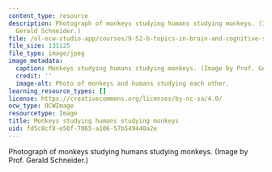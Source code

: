 ```yaml
---
content_type: resource
description: Photograph of monkeys studying humans studying monkeys. (Image by Prof.
  Gerald Schneider.)
file: /ol-ocw-studio-app/courses/9-52-b-topics-in-brain-and-cognitive-sciences-human-ethology-spring-2001/fd5c8cf8e50f7065a10657b549440a2e_9-52s01.jpg
file_size: 131125
file_type: image/jpeg
image_metadata:
  caption: Monkeys studying humans studying monkeys. (Image by Prof. Gerald Schneider.)
  credit: ''
  image-alt: Photo of monkeys and humans studying each other.
learning_resource_types: []
license: https://creativecommons.org/licenses/by-nc-sa/4.0/
ocw_type: OCWImage
resourcetype: Image
title: Monkeys studying humans studying monkeys
uid: fd5c8cf8-e50f-7065-a106-57b549440a2e
---
```

Photograph of monkeys studying humans studying monkeys. (Image by Prof. Gerald Schneider.)